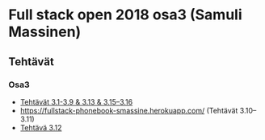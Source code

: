 # Full stack open 2018 osa3 (Samuli Massinen)

## Tehtävät

### Osa3

- [Tehtävät 3.1-3.9 & 3.13 & 3.15–3.16](https://github.com/smassine/fullstackopen-osa3/blob/master/index.js)
- https://fullstack-phonebook-smassine.herokuapp.com/ (Tehtävät 3.10–3.11)
- [Tehtävä 3.12](https://github.com/smassine/fullstackopen-osa3/blob/master/mongo.js)
